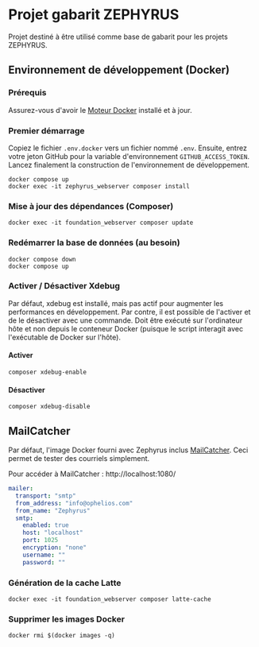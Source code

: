 # Projet gabarit ZEPHYRUS

Projet destiné à être utilisé comme base de gabarit pour les projets ZEPHYRUS.

## Environnement de développement (Docker)

### Prérequis
Assurez-vous d'avoir le [Moteur Docker](https://www.docker.com/products/docker-desktop/) installé et à jour.

### Premier démarrage
Copiez le fichier `.env.docker` vers un fichier nommé `.env`. Ensuite, entrez votre jeton GitHub pour la variable d'environnement `GITHUB_ACCESS_TOKEN`.
Lancez finalement la construction de l'environnement de développement.

```shell
docker compose up
docker exec -it zephyrus_webserver composer install
```

### Mise à jour des dépendances (Composer)
```shell
docker exec -it foundation_webserver composer update
```

### Redémarrer la base de données (au besoin)
```shell
docker compose down
docker compose up
```

### Activer / Désactiver Xdebug
Par défaut, xdebug est installé, mais pas actif pour augmenter les performances en développement. Par contre, il est
possible de l'activer et de le désactiver avec une commande. Doit être exécuté sur l'ordinateur hôte et non depuis le
conteneur Docker (puisque le script interagit avec l'exécutable de Docker sur l'hôte).

#### Activer
```shell
composer xdebug-enable
```

#### Désactiver
```shell
composer xdebug-disable
```

## MailCatcher

Par défaut, l'image Docker fourni avec Zephyrus inclus [MailCatcher](https://www.google.com/search?client=safari&rls=en&q=mailcatcher&ie=UTF-8&oe=UTF-8). Ceci
permet de tester des courriels simplement. 

Pour accéder à MailCatcher : http://localhost:1080/  

```yml
mailer:
  transport: "smtp"
  from_address: "info@ophelios.com"
  from_name: "Zephyrus"
  smtp:
    enabled: true
    host: "localhost"
    port: 1025
    encryption: "none"
    username: ""
    password: ""
```

### Génération de la cache Latte
```shell
docker exec -it foundation_webserver composer latte-cache
```

### Supprimer les images Docker
```shell
docker rmi $(docker images -q)
```
